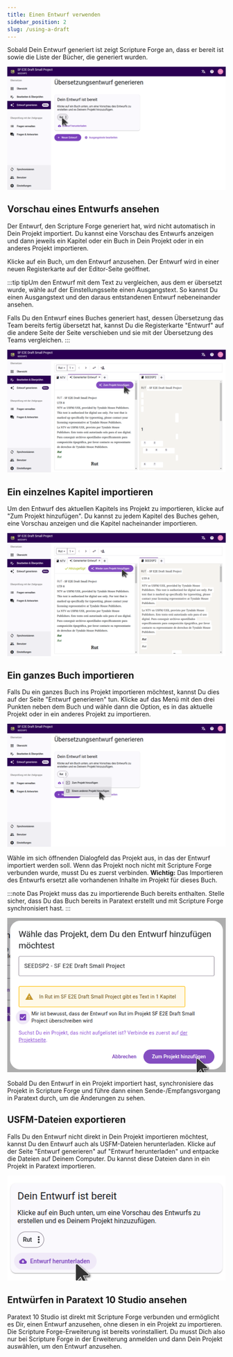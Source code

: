 ```yaml
---
title: Einen Entwurf verwenden
sidebar_position: 2
slug: /using-a-draft
---
```


Sobald Dein Entwurf generiert ist zeigt Scripture Forge an, dass er bereit ist sowie die Liste der Bücher, die generiert wurden.

![](./draft_complete.png)

## Vorschau eines Entwurfs ansehen

Der Entwurf, den Scripture Forge generiert hat, wird nicht automatisch in Dein Projekt importiert. Du kannst eine Vorschau des Entwurfs anzeigen und dann jeweils ein Kapitel oder ein Buch in Dein Projekt oder in ein anderes Projekt importieren.

Klicke auf ein Buch, um den Entwurf anzusehen. Der Entwurf wird in einer neuen Registerkarte auf der Editor-Seite geöffnet.

:::tip
tipUm den Entwurf mit dem Text zu vergleichen, aus dem er übersetzt wurde, wähle auf der Einstellungsseite einen Ausgangstext. So kannst Du einen Ausgangstext und den daraus entstandenen Entwurf nebeneinander ansehen.

Falls Du den Entwurf eines Buches generiert hast, dessen Übersetzung das Team bereits fertig übersetzt hat, kannst Du die Registerkarte "Entwurf" auf die andere Seite der Seite verschieben und sie mit der Übersetzung des Teams vergleichen.
:::

![](./draft_preview.png)

## Ein einzelnes Kapitel importieren

Um den Entwurf des aktuellen Kapitels ins Projekt zu importieren, klicke auf "Zum Projekt hinzufügen". Du kannst zu jedem Kapitel des Buches gehen, eine Vorschau anzeigen und die Kapitel nacheinander importieren.

![](./chapter_imported.png)

## Ein ganzes Buch importieren

Falls Du ein ganzes Buch ins Projekt importieren möchtest, kannst Du dies auf der Seite "Entwurf generieren" tun. Klicke auf das Menü mit den drei Punkten neben dem Buch und wähle dann die Option, es in das aktuelle Projekt oder in ein anderes Projekt zu importieren.

![](./import_book.png)

Wähle im sich öffnenden Dialogfeld das Projekt aus, in das der Entwurf importiert werden soll. Wenn das Projekt noch nicht mit Scripture Forge verbunden wurde, musst Du es zuerst verbinden. **Wichtig:** Das Importieren des Entwurfs ersetzt alle vorhandenen Inhalte im Projekt für dieses Buch.

:::note
Das Projekt muss das zu importierende Buch bereits enthalten. Stelle sicher, dass Du das Buch bereits in Paratext erstellt und mit Scripture Forge synchronisiert hast.
:::

![](./import_book_dialog.png)

Sobald Du den Entwurf in ein Projekt importiert hast, synchronisiere das Projekt in Scripture Forge und führe dann einen Sende-/Empfangsvorgang in Paratext durch, um die Änderungen zu sehen.

## USFM-Dateien exportieren

Falls Du den Entwurf nicht direkt in Dein Projekt importieren möchtest, kannst Du den Entwurf auch als USFM-Dateien herunterladen. Klicke auf der Seite "Entwurf generieren" auf "Entwurf herunterladen" und entpacke die Dateien auf Deinem Computer. Du kannst diese Dateien dann in ein Projekt in Paratext importieren.

![](./download_usfm.png)

## Entwürfen in Paratext 10 Studio ansehen

Paratext 10 Studio ist direkt mit Scripture Forge verbunden und ermöglicht es Dir, einen Entwurf anzusehen, ohne diesen in ein Projekt zu importieren. Die Scripture Forge-Erweiterung ist bereits vorinstalliert. Du musst Dich also nur bei Scripture Forge in der Erweiterung anmelden und dann Dein Projekt auswählen, um den Entwurf anzusehen.
